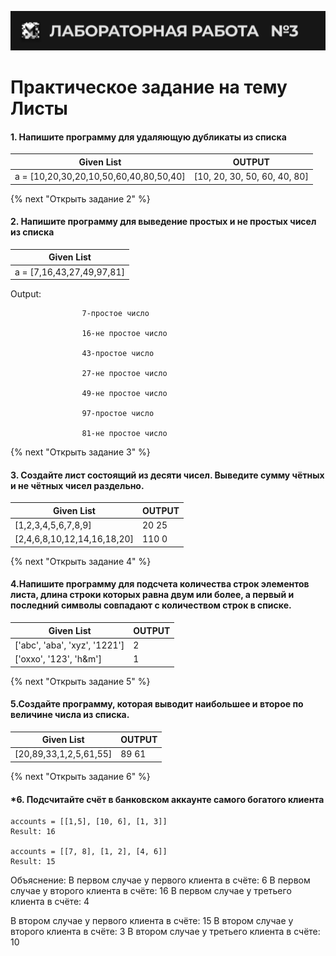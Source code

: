 ![alt MATE Programming Lab](https://github.com/MATE-Programming/Lab_logo/blob/main/lab_3.svg?raw=true)
# Практическое задание на тему Листы

#### 1. Напишите программу для удаляющую дубликаты из списка


| Given List | OUTPUT |
|   ---   |   ---  |
| a = [10,20,30,20,10,50,60,40,80,50,40] | [10, 20, 30, 50, 60, 40, 80] |

{% next "Открыть задание 2" %}
#### 2. Напишите программу для выведение простых и не простых чисел из списка


| Given List |
|   ---   |
| a = [7,16,43,27,49,97,81] | 
                    
                    
Output:             
  
                    7-простое число
                    
                    16-не простое число
                    
                    43-простое число
                    
                    27-не простое число
                    
                    49-не простое число
                    
                    97-простое число
                    
                    81-не простое число 

{% next "Открыть задание 3" %}
#### 3. Создайте лист состоящий из десяти чисел. Выведите сумму чётных и не чётных чисел раздельно.


| Given List | OUTPUT |
|   ---   |   ---  |
| [1,2,3,4,5,6,7,8,9] | 20   25 |
| [2,4,6,8,10,12,14,16,18,20] | 110   0 |

{% next "Открыть задание 4" %}
#### 4.Напишите программу для подсчета количества строк элементов листа, длина строки которых равна двум или более, а первый и последний символы совпадают с количеством строк в списке.


| Given List | OUTPUT |
|   ---   |   ---  |
| ['abc', 'aba', 'xyz', '1221'] | 2 |
| ['oxxo', '123', 'h&m'] | 1 |

{% next "Открыть задание 5" %}
#### 5.Создайте программу, которая выводит наибольшее и второе по величине числа из списка.

| Given List | OUTPUT |
|   ---   |   ---  |
| [20,89,33,1,2,5,61,55] | 89 61 

{% next "Открыть задание 6" %}
#### *6. Подсчитайте счёт в банковском аккаунте самого богатого клиента

    accounts = [[1,5], [10, 6], [1, 3]]
    Result: 16
    
    accounts = [[7, 8], [1, 2], [4, 6]]
    Result: 15
    
Объяснение: 
В первом случае у первого клиента в счёте: 6
В первом случае у второго клиента в счёте: 16
В первом случае у третьего клиента в счёте: 4


В втором случае у первого клиента в счёте: 15
В втором случае у второго клиента в счёте: 3
В втором случае у третьего клиента в счёте: 10





